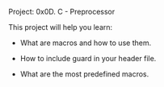 Project: 0x0D. C - Preprocessor

This project will help you learn:

- What are macros and how to use them.

- How to include guard in your header file.

- What are the most predefined macros.
